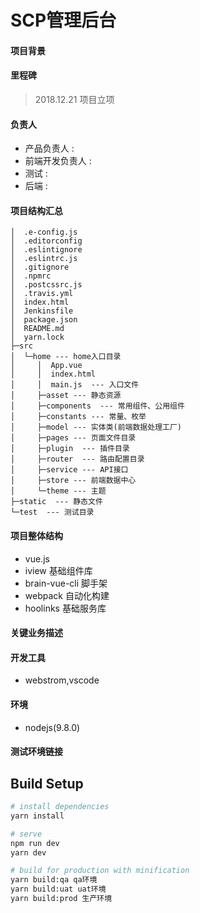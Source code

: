 # SCP管理后台

#### 项目背景
   
#### 里程碑

> 2018.12.21 项目立项

#### 负责人
- 产品负责人 : 
- 前端开发负责人 : 
- 测试 : 
- 后端 : 

#### 项目结构汇总
```
│  .e-config.js
│  .editorconfig
│  .eslintignore
│  .eslintrc.js
│  .gitignore
│  .npmrc
│  .postcssrc.js
│  .travis.yml
│  index.html
│  Jenkinsfile
│  package.json
│  README.md
│  yarn.lock
├─src
│  └─home --- home入口目录
│     │  App.vue
│     │  index.html
│     │  main.js  --- 入口文件
│     ├─asset --- 静态资源
│     ├─components  --- 常用组件、公用组件
│     ├─constants --- 常量、枚举
│     ├─model --- 实体类(前端数据处理工厂)
│     ├─pages --- 页面文件目录
│     ├─plugin  --- 插件目录
│     ├─router  --- 路由配置目录
│     ├─service --- API接口
│     ├─store --- 前端数据中心
│     └─theme --- 主题
├─static  --- 静态文件
└─test  --- 测试目录

```
#### 项目整体结构

- vue.js
- iview 基础组件库
- brain-vue-cli 脚手架
- webpack 自动化构建
- hoolinks 基础服务库

#### 关键业务描述



#### 开发工具
- webstrom,vscode

#### 环境
- nodejs(9.8.0)

#### 测试环境链接


## Build Setup

``` bash
# install dependencies
yarn install

# serve
npm run dev
yarn dev

# build for production with minification
yarn build:qa qa环境
yarn build:uat uat环境
yarn build:prod 生产环境

```
